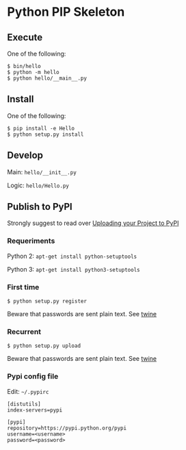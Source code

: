 # Python PIP Skeleton

## Execute

One of the following:

```
$ bin/hello
$ python -m hello
$ python hello/__main__.py
```

## Install

One of the following:

```
$ pip install -e Hello
$ python setup.py install
```

## Develop

Main: `hello/__init__.py`

Logic: `hello/Hello.py`

## Publish to PyPI

Strongly suggest to read over [Uploading your Project to PyPI](http://python-packaging-user-guide.readthedocs.org/en/latest/distributing/#uploading-your-project-to-pypi)

### Requeriments

Python 2: `apt-get install python-setuptools`

Python 3: `apt-get install python3-setuptools`

### First time

```
$ python setup.py register
```
Beware that passwords are sent plain text. See [twine](https://packaging.python.org/en/latest/projects/#twine)

### Recurrent
```
$ python setup.py upload
```
Beware that passwords are sent plain text. See [twine](https://packaging.python.org/en/latest/projects/#twine)

### Pypi config file

Edit: `~/.pypirc`

```
[distutils]
index-servers=pypi

[pypi]
repository=https://pypi.python.org/pypi
username=<username>
password=<password>
```
